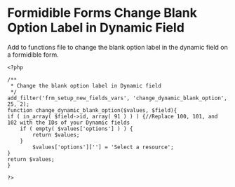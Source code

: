 # Formidible Forms Change Blank Option Label in Dynamic Field

Add to functions file to change the blank option label in the dynamic field on a formidible form.

```
<?php

/**
 * Change the blank option label in Dynamic field
 */
add_filter('frm_setup_new_fields_vars', 'change_dynamic_blank_option', 25, 2);
function change_dynamic_blank_option($values, $field){
if ( in_array( $field->id, array( 91 ) ) ) {//Replace 100, 101, and 102 with the IDs of your Dynamic fields
    if ( empty( $values['options'] ) ) {
        return $values;
    }
        $values['options'][''] = 'Select a resource';
}
return $values;
}

?>
```